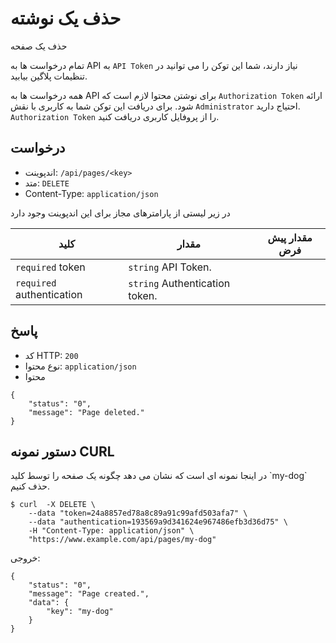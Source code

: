# حذف یک نوشته
<!-- position: 6 -->

حذف یک صفحه

تمام درخواست ها به API به `API Token` نیاز دارند، شما این توکن را می توانید در تنظیمات پلاگین بیابید.

همه درخواست ها به API برای نوشتن محتوا لازم است که `Authorization Token` ارائه شود. برای دریافت این توکن شما به کاربری با نقش `Administrator` احتیاج دارید. `Authorization Token` را از پروفایل کاربری دریافت کنید.


<h2 id="request">درخواست</h2>

- اندپوینت: `/api/pages/<key>`
- متد: `DELETE`
- Content-Type: `application/json`

در زیر لیستی از پارامترهای مجاز برای این اندپوینت وجود دارد

| کلید | مقدار | مقدار پیش فرض |
|-----|-------|---------------|
| `required` token | `string` API Token. | |
| `required` authentication | `string` Authentication token. | |

<h2 id="response">پاسخ</h2>

- کد HTTP: `200`
- نوع محتوا: `application/json`
- محتوا

```
{
	"status": "0",
	"message": "Page deleted."
}
```


<h2 id="curl-example">دستور نمونه CURL</h2>
در اینجا نمونه ای است که نشان می دهد چگونه یک صفحه را توسط کلید `my-dog` حذف کنیم.

```
$ curl  -X DELETE \
	--data "token=24a8857ed78a8c89a91c99afd503afa7" \
	--data "authentication=193569a9d341624e967486efb3d36d75" \
	-H "Content-Type: application/json" \
	"https://www.example.com/api/pages/my-dog"
```

خروجی:

```
{
	"status": "0",
	"message": "Page created.",
	"data": {
		"key": "my-dog"
	}
}
```
